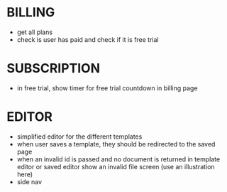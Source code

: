 # BILLING
- get all plans
- check is user has paid and check if it is free trial


# SUBSCRIPTION
- in free trial, show timer for free trial countdown in billing page

# EDITOR
- simplified editor for the different templates
- when user saves a template, they should be redirected to the saved page
- when an invalid id is passed and no document is returned in template editor or saved editor show an invalid file screen (use an illustration here)
- side nav

